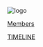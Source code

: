 ![logo](https://github.com/trekshcool/Ironman3/blob/master/Image/Iron-Man-3-Wallpaper-037.jpg)


[Members](https://github.com/trekshcool/Ironman3/blob/master/title.md)

[TIMELINE](https://trekshcool.github.io/Ironman3/title)




